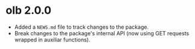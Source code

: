 # olb 2.0.0

* Added a `NEWS.md` file to track changes to the package.
* Break changes to the package's internal API (now using GET requests wrapped in auxiliar functions).
